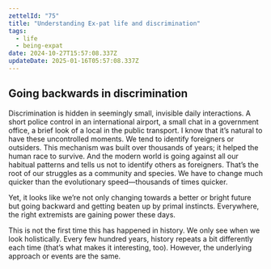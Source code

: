 ```yaml
---
zettelId: "75"
title: "Understanding Ex-pat life and discrimination"
tags:
  - life
  - being-expat
date: 2024-10-27T15:57:08.337Z
updateDate: 2025-01-16T05:57:08.337Z
---
```


## Going backwards in discrimination

Discrimination is hidden in seemingly small, invisible daily interactions. A short police control in an international airport, a small chat in a government office, a brief look of a local in the public transport. I know that it’s natural to have these uncontrolled moments. We tend to identify foreigners or outsiders. This mechanism was built over thousands of years; it helped the human race to survive. And the modern world is going against all our habitual patterns and tells us not to identify others as foreigners. That’s the root of our struggles as a community and species. We have to change much quicker than the evolutionary speed—thousands of times quicker.

Yet, it looks like we’re not only changing towards a better or bright future but going backward and getting beaten up by primal instincts. Everywhere, the right extremists are gaining power these days.

This is not the first time this has happened in history. We only see when we look holistically. Every few hundred years, history repeats a bit differently each time (that’s what makes it interesting, too). However, the underlying approach or events are the same.
